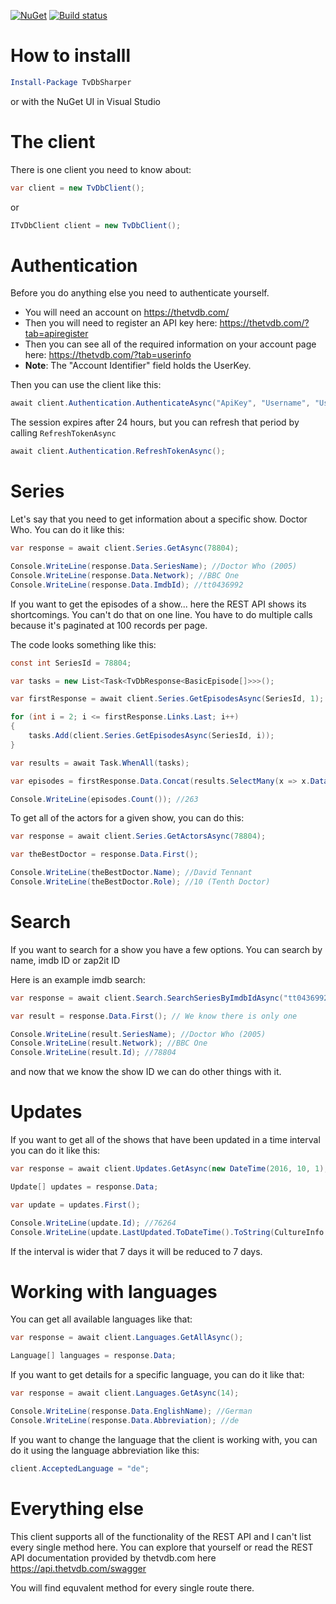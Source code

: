 [![NuGet](https://img.shields.io/nuget/v/TvDbSharper.svg?maxAge=2592000?style=plastic)](https://www.nuget.org/packages/TvDbSharper/)  [![Build status](https://ci.appveyor.com/api/projects/status/yt4ng6wtcd1nrd3b/branch/master?svg=true&style=flat-square)](https://ci.appveyor.com/project/HristoKolev/tvdbsharper/branch/master)

# How to installl
```PowerShell
Install-Package TvDbSharper
```
or with the NuGet UI in Visual Studio

# The client

There is one client you need to know about:

```C#
var client = new TvDbClient();
```
or

```C#
ITvDbClient client = new TvDbClient();
```

# Authentication

Before you do anything else you need to authenticate yourself.

* You will need an account on https://thetvdb.com/
* Then you will need to register an API key here: https://thetvdb.com/?tab=apiregister
* Then you can see all of the required information on your account page here: https://thetvdb.com/?tab=userinfo
* **Note**: The "Account Identifier" field holds the UserKey.

Then you can use the client like this:

```C#
await client.Authentication.AuthenticateAsync("ApiKey", "Username", "UserKey");
```

The session expires after 24 hours, but you can refresh that period by calling `RefreshTokenAsync`

```C#
await client.Authentication.RefreshTokenAsync();
```

# Series

Let's say that you need to get information about a specific show. Doctor Who. You can do it like this:

```C#
var response = await client.Series.GetAsync(78804);

Console.WriteLine(response.Data.SeriesName); //Doctor Who (2005)
Console.WriteLine(response.Data.Network); //BBC One
Console.WriteLine(response.Data.ImdbId); //tt0436992
```

If you want to get the episodes of a show... here the REST API shows its shortcomings. You can't do that on one line. You have to do multiple calls because it's paginated at 100 records per page.

The code looks something like this:
```C#
const int SeriesId = 78804;

var tasks = new List<Task<TvDbResponse<BasicEpisode[]>>>();

var firstResponse = await client.Series.GetEpisodesAsync(SeriesId, 1);

for (int i = 2; i <= firstResponse.Links.Last; i++)
{
    tasks.Add(client.Series.GetEpisodesAsync(SeriesId, i));
}

var results = await Task.WhenAll(tasks);

var episodes = firstResponse.Data.Concat(results.SelectMany(x => x.Data));

Console.WriteLine(episodes.Count()); //263
```

To get all of the actors for a given show, you can do this:
```C#
var response = await client.Series.GetActorsAsync(78804);

var theBestDoctor = response.Data.First();

Console.WriteLine(theBestDoctor.Name); //David Tennant
Console.WriteLine(theBestDoctor.Role); //10 (Tenth Doctor)
```
# Search

If you want to search for a show you have a few options. You can search by name, imdb ID or zap2it ID

Here is an example imdb search:

```C#
var response = await client.Search.SearchSeriesByImdbIdAsync("tt0436992");

var result = response.Data.First(); // We know there is only one

Console.WriteLine(result.SeriesName); //Doctor Who (2005)
Console.WriteLine(result.Network); //BBC One
Console.WriteLine(result.Id); //78804
```

and now that we know the show ID we can do other things with it.

# Updates

If you want to get all of the shows that have been updated in a time interval you can do it like this:

```C#
var response = await client.Updates.GetAsync(new DateTime(2016, 10, 1), new DateTime(2016, 10, 5));

Update[] updates = response.Data;

var update = updates.First();

Console.WriteLine(update.Id); //76264
Console.WriteLine(update.LastUpdated.ToDateTime().ToString(CultureInfo.InvariantCulture)); //10/01/2016 00:02:21
```

If the interval is wider that 7 days it will be reduced to 7 days.

# Working with languages

You can get all available languages like that:

```C#
var response = await client.Languages.GetAllAsync();

Language[] languages = response.Data;
```

If you want to get details for a specific language, you can do it like that:

```C#
var response = await client.Languages.GetAsync(14);

Console.WriteLine(response.Data.EnglishName); //German
Console.WriteLine(response.Data.Abbreviation); //de
```

If you want to change the language that the client is working with, you can do it using the language abbreviation like this:

```C#
client.AcceptedLanguage = "de";
```

# Everything else

This client supports all of the functionality of the REST API and I can't list every single method here.
You can explore that yourself or read the REST API documentation provided by thetvdb.com here https://api.thetvdb.com/swagger

You will find equvalent method for every single route there.
